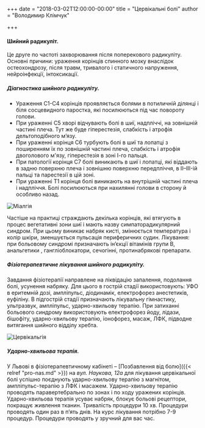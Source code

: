 +++
date = "2018-03-02T12:00:00-00:00"
title = "Цервікальні болі"
author = "Володимир Клімчук"

+++
 

#### Шийний радикуліт.

Це друге по частоті захворювання після поперекового радикуліту.
Основні причини: ураження корінців спинного мозку внаслідок остеохондрозу, після травм, тривалого і статичного напруження, нейроінфекції, інтоксикації.
##### Діагностика шийного радикуліту.

* Ураження С1-С4 корінців проявляється болями в потиличній ділянці і біля сосцевидного паростка, які посилюються під час повороту голови.
* При ураженні С5 хворі відчувають болі в шиї, надпліччі, на зовнішній частині плеча. Тут же буде гіперестезія, слабкість і атрофія дельтоподібного м’язу.
* При ураженні корінця С6 турбують болі в шиї та лопатці з поширенням їх по зовнішній частині плеча, слабкість і атрофія двоголового м'язу, гіперестезія в зоні І-го пальця.
* При патології корінця С7 болі виникають в шиї і лопатці, які віддають в задню поверхню плеча і зовнішню поверхню передпліччя, в II–III-ій пальці та парестезії в цій зоні.
* При ураженні Т1 корінця болі виникають на внутрішній частині плеча і надпліччя. Болі посилюються при нахилянні голови в сторону й особливо назад.


![Міалгія](/images/mialgia.jpg)


Частіше на практиці страждають декілька корінців, які втягують в процес вегетативні зони шиї і мають назву симпаторадикулярний синдром. При цьому виникає набряк кисті, змінюється температура і колір шкіри, зменшується пульсація периферичних судин.
Лікування: при больовому синдромі призначають ін’єкції вітамінів групи B, анальгетики , гангліоблокатори, сечогінні, протинабрякові препарати.
##### Фізіотерапевтичне лікування шийного радикуліту.
Завдання фізіотерапії направлене на ліквідацію запалення, подолання болі, усунення набряку. Для цього в гострій стадії використовують: УФО в еритемній дозі, ампліпульс, діодинамік, електрофорез анестетиків, еуфіліну. В підгострій стадії призначають лікувальну гімнастику, ультразвук, ампліпульс, ударно-хвильову терапію. При затиханні больового синдрому використовують електрофорез йоду, лідази, бішофіту, ударно-хвильову терапію, іонофорез, масаж, ЛФК, підводне витягання шийного відділу хребта.

![Цервікальгія](/images/cervical_spine.png)

##### Ударно-хвильова терапія.

У Львові в фізіотерапевтичному кабінеті – [Позбавлення від болю]({{< relref "pro-nas.md" >}}) на *вул. Наукова, 12а* для лікування цервікальної болі успішно поєднують ударно-хвильову терапію з магнітом, ампліпульс-терапію з ЛФК і масажем. Ударно-хвильову терапію проводять паравертебрально по  зонах і по ходу уражених корінців. Ударно-хвильова терапія усуває набряк, блокує больові рецептори, покращує живлення тканин. Тривалість процедури 10 хв. Процедури проводять один раз в п’ять днів. На курс лікування потрібно 7-9 процедур. Процедури проводять у зручний для вас час.

 



